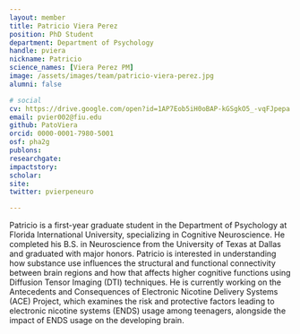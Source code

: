 ```yaml
---
layout: member
title: Patricio Viera Perez
position: PhD Student
department: Department of Psychology
handle: pviera
nickname: Patricio
science_names: [Viera Perez PM]
image: /assets/images/team/patricio-viera-perez.jpg
alumni: false

# social
cv: https://drive.google.com/open?id=1AP7Eob5iH0oBAP-kGSgkO5_-vqFJpepa
email: pvier002@fiu.edu
github: PatoViera
orcid: 0000-0001-7980-5001
osf: pha2g
publons:
researchgate:
impactstory:
scholar:
site:
twitter: pvierpeneuro

---
```


Patricio is a first-year graduate student in the Department of Psychology at Florida International University, specializing in Cognitive Neuroscience. He completed his B.S. in Neuroscience from the University of Texas at Dallas and graduated with major honors. Patricio is interested in understanding how substance use influences the structural and functional connectivity between brain regions and how that affects higher cognitive functions using Diffusion Tensor Imaging (DTI) techniques. He is currently working on the Antecedents and Consequences of Electronic Nicotine Delivery Systems (ACE) Project, which examines the risk and protective factors leading to electronic nicotine systems (ENDS) usage among teenagers, alongside the impact of ENDS usage on the developing brain.
